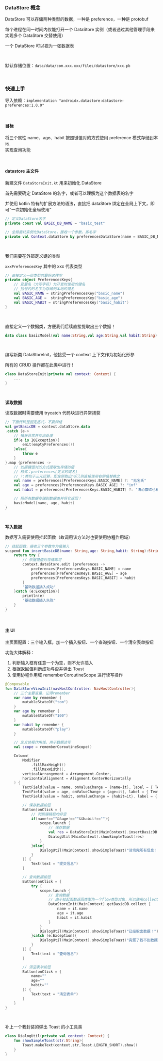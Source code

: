 ### DataStore 概念

DataStore 可以存储两种类型的数据，一种是 preference，一种是 protobuf

每个进程在同一时间内仅能打开一个 DataStore 实例（或者通过其他管理手段来实现多个 DataStore 交替使用）

一个 DataStore 可以视为一张数据表

<br>

默认存储位置：`data/data/com.xxx.xxx/files/datastore/xxx.pb`

<br>

### 快速上手

导入依赖：`implementation "androidx.datastore:datastore-preferences:1.0.0"`

<br>

#### 目标

将三个属性 name、age、habit 按照键值对的方式使用 preference 模式存储到本地  
实现查询功能

<br>

#### datastore 主文件

新建文件 `DataStoreInit.kt` 用来初始化 DataStore

首先需要确定 DataStore 的名字，或者可以理解为这个数据表的名字

并使用 kotlin 特有的扩展方法的语法，直接把 dataStore 绑定在全局上下文，即可“一次初始化全局使用”

```kotlin
// 定义DataStore名字
private const val BASIC_DB_NAME = "basic_test"

// 全局委托实例化DataStore，接收一个参数，即名字
private val Context.dataStore by preferencesDataStore(name = BASIC_DB_NAME)
```

<br>

我们需要在外部定义键的类型

`xxxPreferencesKey` 其中的 xxx 代表类型

```kotlin
// 直接定义一组类型时最好这样写
private object PreferencesKeys{
    // 变量名（大写字符）为开发时使用的键名
    // 括号内的名字为存储到本地的键名
    val BASIC_NAME = stringPreferencesKey("basic_name")
    val BASIC_AGE =  stringPreferencesKey("basic_age")
    val BASIC_HABIT = stringPreferencesKey("basic_habit")
}
```

<br>

直接定义一个数据类，方便我们后续直接提取出三个数据！

```kotlin
data class basicModel(val name:String,val age:String,val habit:String)
```

<br>

编写新类 DataStoreInit，他接受一个 context 上下文作为初始化形参

所有的 CRUD 操作都在此类中进行！

```kotlin
class DataStoreInit(private val context: Context) {
    ...
}
```

<br>

**读取数据**

读取数据时需要使用 trycatch 代码块进行异常捕获

```kotlin
// 下面代码是固定格式，不要纠结
val getBasicDB = context.dataStore.data
.catch {e->
    // 捕获异常并作出处理
    if(e is IOException){
        emit(emptyPreferences())
    }else{
        throw e
    }
}.map {preferences ->
    // 依据键值对的方式提取出存储的值
    // 格式：preferences[定义的键名]
    // ?:类似于三元运算，即左侧取出null则直接使用右侧值替换之
    val name = preferences[PreferencesKeys.BASIC_NAME] ?: "无名氏"
    val age = preferences[PreferencesKeys.BASIC_AGE] ?: "inf"
    val habit = preferences[PreferencesKeys.BASIC_HABIT] ?: "清心寡欲乜有爱好"

    // 把所有数据存储到数据类并将它返回！
    basicModel(name, age, habit)
}
```

<br>

**写入数据**

数据写入需要使用挂起函数（故调用该方法时也要使用协程作用域）

```kotlin
// 挂起函数，接收三个参数作为值输入
suspend fun insertBasicDB(name: String,age: String,habit: String):String{
    return try {
        // 依据键值对存储即可
        context.dataStore.edit {preferences ->
            preferences[PreferencesKeys.BASIC_NAME] = name
            preferences[PreferencesKeys.BASIC_AGE] = age
            preferences[PreferencesKeys.BASIC_HABIT] = habit
        }
        "基础数据插入成功"
    }catch (e:Exception){
        println(e)
        "基础数据插入失败"
    }
}
```

<br>

#### 主 UI

主页面配置：三个输入框，加一个插入按钮、一个查询按钮、一个清空表单按钮

功能大体解释：

1. 判断输入框有任意一个为空，则不允许插入
2. 根据返回值判断成功与否并弹出 Toast
3. 使用协程作用域 rememberCoroutineScope 进行读写操作

```kotlin
@Composable
fun DataStoreViewInit(navHostController: NavHostController){
    // 三个主要变量，记得remember
    var name by remember {
        mutableStateOf("tom")
    }
    var age by remember {
        mutableStateOf("100")
    }
    var habit by remember {
        mutableStateOf("play")
    }

    // 定义协程作用域，用于数据读写
    val scope = rememberCoroutineScope()

    Column(
        Modifier
            .fillMaxHeight()
            .fillMaxWidth(),
        verticalArrangement = Arrangement.Center,
        horizontalAlignment = Alignment.CenterHorizontally
    ) {
        TextField(value = name, onValueChange = {name=it}, label = { Text(text = "用户名")})
        TextField(value = age, onValueChange = {age=it}, label = { Text(text = "年龄")})
        TextField(value = habit, onValueChange = {habit=it}, label = { Text(text = "密码")})

        // 保存数据按钮
        Button(onClick = {
            // 判断编辑框均非空
            if(name!==""&&age!==""&&habit!==""){
                scope.launch {
                    // 保存数据
                    val res = DataStoreInit(MainContext).insertBasicDB(name, age, habit)
                    DialogUtil(MainContext).showSimpleToast(res)
                }
            }else{
                DialogUtil(MainContext).showSimpleToast("请填完所有信息！！！")
            }
        }) {
            Text(text = "提交信息")
        }

        // 查询数据按钮
        Button(onClick = {
            try {
                scope.launch {
                    // 查询数据
                    // 由于挂起函数返回类型为一个flow类型对象，所以使用collect取出值即可
                    DataStoreInit(MainContext).getBasicDB.collect {
                        name = it.name
                        age = it.age
                        habit = it.habit
                    }
                }
                DialogUtil(MainContext).showSimpleToast("已经取出数据！")
            }catch (e:Exception){
                DialogUtil(MainContext).showSimpleToast("完蛋了找不到数据！")
            }
        }) {
            Text(text = "查询信息")
        }

        // 清空表单按钮
        Button(onClick = {
            name=""
            age=""
            habit=""
        }) {
            Text(text = "清空表单")
        }
    }
}
```

<br>

补上一个我封装的弹出 Toast 的小工具类

```kotlin
class DialogUtil(private val context: Context) {
    fun showSimpleToast(str:String){
        Toast.makeText(context,str,Toast.LENGTH_SHORT).show()
    }
}
```

<br>
